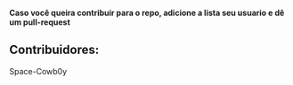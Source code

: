 **Caso você queira contribuir para o repo, adicione a lista seu usuario e dê um pull-request**

## Contribuidores:

Space-Cowb0y

